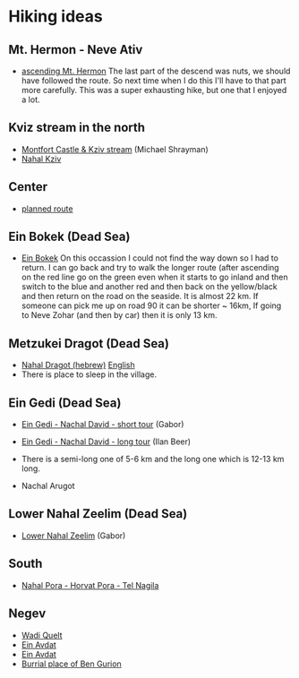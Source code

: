 # Hiking ideas

## Mt. Hermon - Neve Ativ

* [ascending Mt. Hermon](https://www.wikiloc.com/hiking-trails/neve-ativ-36831990)
The last part of the descend was nuts, we should have followed the route. So next time when I do this I'll have to that part more carefully.
This was a super exhausting hike, but one that I enjoyed a lot.

## Kviz stream in the north

* [Montfort Castle & Kziv stream](https://www.wikiloc.com/hiking-trails/montfort-castle-kziv-stream-3437989) (Michael Shrayman)
* [Nahal Kziv](https://en.wikipedia.org/wiki/Nahal_Kziv)


## Center

* [planned route](https://israelhiking.osm.org.il/share/m2Xgca4xBk)

## Ein Bokek (Dead Sea)

* [Ein Bokek](https://www.wikiloc.com/walking-trails/en-boqeq-ein-boqeq-ein-bokek-dead-sea-israel-66695369)
On this occassion I could not find the way down so I had to return. I can go back and try to walk the longer route
(after ascending on the red line go on the green even when it starts to go inland and then switch to the blue
and another red and then back on the yellow/black and then return on the road on the seaside. It is almost 22 km.
If someone can pick me up on road 90 it can be shorter ~ 16km, If going to Neve Zohar (and then by car) then
it is only 13 km.

## Metzukei Dragot (Dead Sea)

* [Nahal Dragot (hebrew)](https://he.wikipedia.org/wiki/%D7%A0%D7%97%D7%9C_%D7%93%D7%A8%D7%92%D7%94) [English](https://en.wikipedia.org/wiki/Wadi_Murabba%27at)
* There is place to sleep in the village.

## Ein Gedi (Dead Sea)

* [Ein Gedi - Nachal David - short tour](https://www.wikiloc.com/hiking-trails/ein-gedi-waadi-nachal-david-israel-16721100) (Gabor)
* [Ein Gedi - Nachal David - long tour](https://www.wikiloc.com/hiking-trails/hr-yshy-nkhl-dvd-lyvn-mlh-htsyts-nkhl-dvd-tkhtvn-3653790) (Ilan Beer)
* There is a semi-long one of 5-6 km and the long one which is 12-13 km long.

* Nachal Arugot

## Lower Nahal Zeelim (Dead Sea)

* [Lower Nahal Zeelim](https://www.wikiloc.com/hiking-trails/lower-nahal-zeelim-near-the-dead-sea-israel-21779815) (Gabor)


## South

* [Nahal Pora - Horvat Pora - Tel Nagila](https://www.wikiloc.com/hiking-trails/nahal-pora-horvat-pora-tel-nagila-israel-23000580)

## Negev

* [Wadi Quelt](https://en.wikipedia.org/wiki/Wadi_Qelt)
* [Ein Avdat](http://www.attractions-in-israel.com/negev/negev-hikes/ein-avdat-national-park-%E2%80%93-hike-at-en-avdat-in-the-negev/)
* [Ein Avdat](https://en.wikipedia.org/wiki/Ein_Avdat)
* [Burrial place of Ben Gurion](http://www.parks.org.il/ParksAndReserves/benGorion/Pages/default.aspx)



